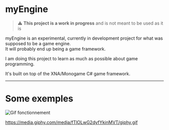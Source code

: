 # myEngine

> :warning: **This project is a work in progress** and is not meant to be used as it is

myEngine is an experimental, currently in development project for what was supposed to be a game engine.   
It will probably end up being a game framework.

I am doing this project to learn as much as possible about game programming.

It's built on top of the XNA/Monogame C# game framework.

***

# Some exemples 

![Gif fonctionnement](https://media.giphy.com/media/sla2HnCJ75JhkqUW6Q/giphy.gif)

https://media.giphy.com/media/fTlOLwG2dyfYkinMVT/giphy.gif
